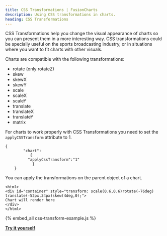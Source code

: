 ```yaml
---
title: CSS Transformations | FusionCharts
description: Using CSS transformations in charts. 
heading: CSS Transformations
---
```


CSS Transformations help you change the visual appearance of charts so you can present them in a more interesting way. CSS transformations could be specially useful on the sports broadcasting industry, or in situations where you want to fit charts with other visuals.

Charts are compatible with the following transformations:

+ rotate (only rotateZ)
+ skew 
+ skewX
+ skewY
+ scale
+ scaleX
+ scaleY
+ translate
+ translateX
+ translateY
+ matrix

For charts to work properly with CSS Transformations you need to set the `applyCSSTransform` attribute to 1.

```
{
        "chart": 
		   {
          "applyCssTransform":"1"
            }
	}
```

You can apply the transformations on the parent object of a chart.

```
<html>
<div id="container" style="transform: scale(0.6,0.6)rotate(-76deg) translate(-52px,34px)skew(4deg,0);">
Chart will render here
</div>
</html>
```

{% embed_all  css-transform-example.js %}


[__Try it yourself__](https://jsfiddle.net/fusioncharts/hzc1rLxa/2/)